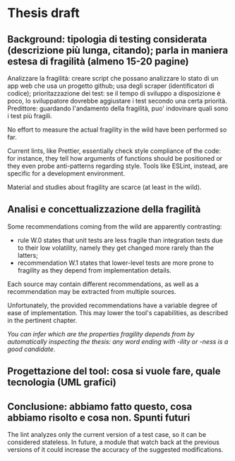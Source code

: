# Thesis draft

## Background: tipologia di testing considerata (descrizione più lunga, citando); parla in maniera estesa di fragilità (almeno 15-20 pagine)

Analizzare la fragilità: creare script che possano analizzare lo stato di un app web che usa un progetto github; usa degli scraper (identificatori di codice); prioritazzazione dei test: se il tempo di sviluppo a disposizione è poco, lo sviluppatore dovrebbe aggiustare i test secondo una certa priorità. Predittore: guardando l'andamento della fragilità, puo' indovinare quali sono i test più fragili.

No effort to measure the actual fragility in the wild have been performed so far.

Current lints, like Prettier, essentially check style compliance of the code: for instance, they tell how arguments of functions should be positioned or they even probe anti-patterns regarding style. Tools like ESLint, instead, are specific for a development environment.

Material and studies about fragility are scarce (at least in the wild).

## Analisi e concettualizzazione della fragilità

Some recommendations coming from the wild are apparently contrasting:

- rule W.0 states that unit tests are less fragile than integration tests due to their low volatility, namely they get changed more rarely than the latters;
- recommendation W.1 states that lower-level tests are more prone to fragility as they depend from implementation details.

Each source may contain different recommendations, as well as a recommendation may be extracted from multiple sources.

Unfortunately, the provided recommendations have a variable degree of ease of implementation. This may lower the tool's capabilities, as described in the pertinent chapter.

*You can infer which are the properties fragility depends from by automatically inspecting the thesis: any word ending with -ility or -ness is a good candidate*.

## Progettazione del tool: cosa si vuole fare, quale tecnologia (UML grafici)



## Conclusione: abbiamo fatto questo, cosa abbiamo risolto e cosa non. Spunti futuri

The lint analyzes only the current version of a test case, so it can be considered stateless. In future, a module that watch back at the previous versions of it could increase the accuracy of the suggested modifications.
